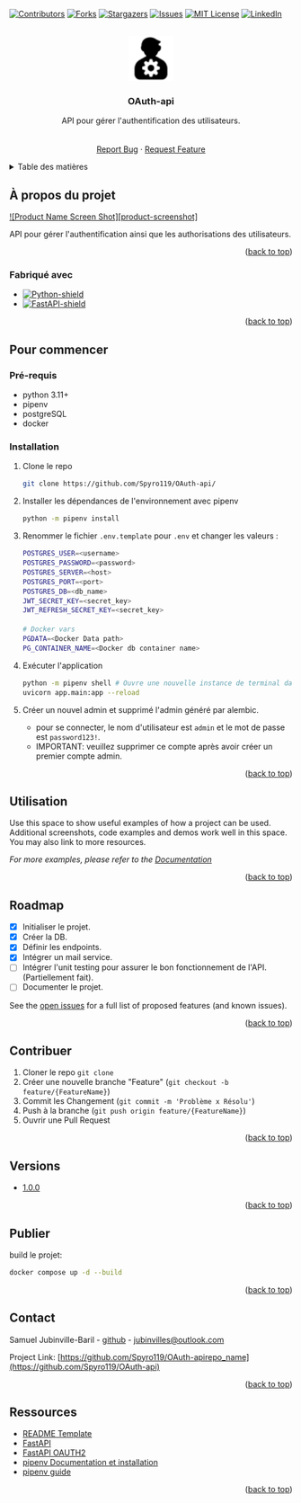 <a name="readme-top"></a>

[![Contributors][contributors-shield]][contributors-url]
[![Forks][forks-shield]][forks-url]
[![Stargazers][stars-shield]][stars-url]
[![Issues][issues-shield]][issues-url]
[![MIT License][license-shield]][license-url]
[![LinkedIn][linkedin-shield]][linkedin-url]

<!-- PROJECT LOGO -->
<br />
<div align="center">
  <a href="https://github.com/Spyro119/OAuth-api">
    <img src="docs/logo.png" alt="Logo" width="80" height="80">
  </a>

  <h3 align="center">OAuth-api</h3>

  <p align="center">
    API pour gérer l'authentification des utilisateurs.
    <br />
    <!-- <a href="#"><strong>Explorer la documentation »</strong></a> -->
    <br />
    <br />
    <a href="https://github.com/Spyro119/OAuth-api/issues">Report Bug</a>
    ·
    <a href="https://github.com/Spyro119/OAuth-api/issues">Request Feature</a>
  </p>
</div>



<!-- TABLE DES MATIÈRES -->
<details>
  <summary>Table des matières</summary>
  <ol>
    <li>
      <a href="#à-propos-du-projet">À propos du projet</a>
      <ul>
        <li><a href="#fabriqué-avec">Fabriqué avec</a></li>
      </ul>
    </li>
    <li>
      <a href="#Pour-commencer">Pour commencer</a>
      <ul>
        <li><a href="#Pré-requis">Pré-requis</a></li>
        <li><a href="#installation">Installation</a></li>
      </ul>
    </li>
    <li><a href="#utilisation">Utilisation</a></li>
    <li><a href="#roadmap">Roadmap</a></li>
    <li><a href="#contribuer">Contribuer</a></li>
    <li><a href="#versions">Versions</a></li>
    <li><a href="#publier">Publier</a></li>
    <li><a href="#contact">Contact</a></li>
    <li><a href="#ressources">Ressources</a></li>
  </ol>
</details>



<!-- À PROPOS DU PROJET -->
## À propos du projet

[![Product Name Screen Shot][product-screenshot]](https://example.com) <!-- TODO -->

<!-- API de gestion d'utilisateurs, groupes, permissions et tokens. -->
API pour gérer l'authentification ainsi que les authorisations des utilisateurs.

<!-- There are many great README templates available on GitHub; however, I didn't find one that really suited my needs so I created this enhanced one. I want to create a README template so amazing that it'll be the last one you ever need -- I think this is it.

Here's why:
* Your time should be focused on creating something amazing. A project that solves a problem and helps others
* You shouldn't be doing the same tasks over and over like creating a README from scratch
* You should implement DRY principles to the rest of your life :smile:

Of course, no one template will serve all projects since your needs may be different. So I'll be adding more in the near future. You may also suggest changes by forking this repo and creating a pull request or opening an issue. Thanks to all the people have contributed to expanding this template! -->

<p align="right">(<a href="#readme-top">back to top</a>)</p>


<!-- FABRIQUÉ AVEC -->
### Fabriqué avec

* [![Python-shield]][Python-url]
* [![FastAPI-shield]][FastAPI-url]

<p align="right">(<a href="#readme-top">back to top</a>)</p>



<!-- POUR COMMENCER -->
## Pour commencer

### Pré-requis

- python 3.11+
- pipenv
    <!-- ```sh 
    pip install pipenv 
    ``` -->
- postgreSQL
- docker
  

### Installation

1. Clone le repo
   ```sh
   git clone https://github.com/Spyro119/OAuth-api/
   ```
2. Installer les dépendances de l'environnement avec pipenv
    ```sh
    python -m pipenv install
    ```
3. Renommer le fichier ``.env.template`` pour ``.env`` et changer les valeurs :
    ```sh
    POSTGRES_USER=<username>
    POSTGRES_PASSWORD=<password>
    POSTGRES_SERVER=<host>
    POSTGRES_PORT=<port>
    POSTGRES_DB=<db_name>
    JWT_SECRET_KEY=<secret_key>
    JWT_REFRESH_SECRET_KEY=<secret_key>

    # Docker vars
    PGDATA=<Docker Data path>
    PG_CONTAINER_NAME=<Docker db container name>
    ```
<!-- 4. alembic init alembic -->
4. Exécuter l'application
    ```sh
    python -m pipenv shell # Ouvre une nouvelle instance de terminal dans l'environnement du projet.
    uvicorn app.main:app --reload 
    ```

5. Créer un nouvel admin et supprimé l'admin généré par alembic.
    - pour se connecter, le nom d'utilisateur est ``admin`` et le mot de passe est ``password123!``.
    - IMPORTANT: veuillez supprimer ce compte après avoir créer un premier compte admin.

<p align="right">(<a href="#readme-top">back to top</a>)</p>



<!-- UTILISATION -->
## Utilisation

Use this space to show useful examples of how a project can be used. Additional screenshots, code examples and demos work well in this space. You may also link to more resources.

_For more examples, please refer to the [Documentation](https://example.com)_

<p align="right">(<a href="#readme-top">back to top</a>)</p>



<!-- ROADMAP -->
## Roadmap

- [x] Initialiser le projet.
- [x] Créer la DB.
- [x] Définir les endpoints.
- [x] Intégrer un mail service.
- [ ] Intégrer l'unit testing pour assurer le bon fonctionnement de l'API. (Partiellement fait).
- [ ] Documenter le projet.

See the [open issues](https://github.com/Spyro119/OAuth-api/issues) for a full list of proposed features (and known issues).

<p align="right">(<a href="#readme-top">back to top</a>)</p>



<!-- CONTRIBUER -->
## Contribuer

1. Cloner le repo `git clone `
2. Créer une nouvelle branche "Feature" (`git checkout -b feature/{FeatureName}`)
3. Commit les Changement (`git commit -m 'Problème x Résolu'`)
4. Push à la branche (`git push origin feature/{FeatureName}`)
5. Ouvrir une Pull Request 

<p align="right">(<a href="#readme-top">back to top</a>)</p>



<!-- Versions -->
## Versions

* [1.0.0](https://github.com/Spyro119/OAuth-api/tags)

<p align="right">(<a href="#readme-top">back to top</a>)</p>



<!-- PUBLIER -->
## Publier

build le projet: 
```sh
docker compose up -d --build 
```

<p align="right">(<a href="#readme-top">back to top</a>)</p>



<!-- CONTACT -->
## Contact

Samuel Jubinville-Baril - [github](https://github.com/Spyro119) - jubinvilles@outlook.com

<!-- Your Name - [@your_twitter](https://twitter.com/your_username) - email@example.com -->

Project Link: [https://github.com/Spyro119/OAuth-apirepo_name](https://github.com/Spyro119/OAuth-api)

<p align="right">(<a href="#readme-top">back to top</a>)</p>



<!-- Ressources -->
## Ressources

* [README Template](https://github.com/othneildrew/Best-README-Template)
* [FastAPI](https://fastapi.tiangolo.com/)
* [FastAPI OAUTH2](https://fastapi.tiangolo.com/tutorial/security/simple-oauth2/)
* [pipenv Documentation et installation](https://pipenv.pypa.io/en/latest/)
* [pipenv guide](https://realpython.com/pipenv-guide/)

<p align="right">(<a href="#readme-top">back to top</a>)</p>



<!-- MARKDOWN LINKS & IMAGES -->
<!-- https://www.markdownguide.org/basic-syntax/#reference-style-links -->
<!-- GITHUB URLS -->
[contributors-shield]: https://img.shields.io/github/contributors/Spyro119/OAuth-api.svg?style=for-the-badge
[contributors-url]: https://github.com/Spyro119/OAuth-api/graphs/contributors
[forks-shield]: https://img.shields.io/github/forks/Spyro119/OAuth-api.svg?style=for-the-badge
[forks-url]: https://github.com/Spyro119/OAuth-api/network/members
[stars-shield]: https://img.shields.io/github/stars/Spyro119/OAuth-api.svg?style=for-the-badge
[stars-url]: https://github.com/Spyro119/OAuth-api/stargazers
[issues-shield]: https://img.shields.io/github/issues/Spyro119/OAuth-api.svg?style=for-the-badge
[issues-url]: https://github.com/Spyro119/OAuth-api/issues
[license-shield]: https://img.shields.io/github/license/Spyro119/OAuth-api.svg?style=for-the-badge
[license-url]: https://github.com/Spyro119/OAuth-api/blob/master/LICENSE.txt
[linkedin-shield]: https://img.shields.io/badge/-LinkedIn-black.svg?style=for-the-badge&logo=linkedin&colorB=555
[linkedin-url]: https://www.linkedin.com/in/samuel-jubinville-baril-bbb5601a4/

<!-- FRAMEWORK AND LIBRARY URLS -->
[Python-shield]: https://img.shields.io/pypi/pyversions/FastAPI?logo=python
[Python-url]: (https://www.python.org/)
[FastAPI-shield]: https://img.shields.io/badge/FastAPI-009688?style=for-the-badge&logo=FastAPI&logoColor=white
[FastAPI-url]: https://fastapi.tiangolo.com/
[Vue-shield]: https://img.shields.io/badge/Vue.js-35495E?style=for-the-badge&logo=vuedotjs&logoColor=4FC08D
[Vue-url]: https://vuejs.org/